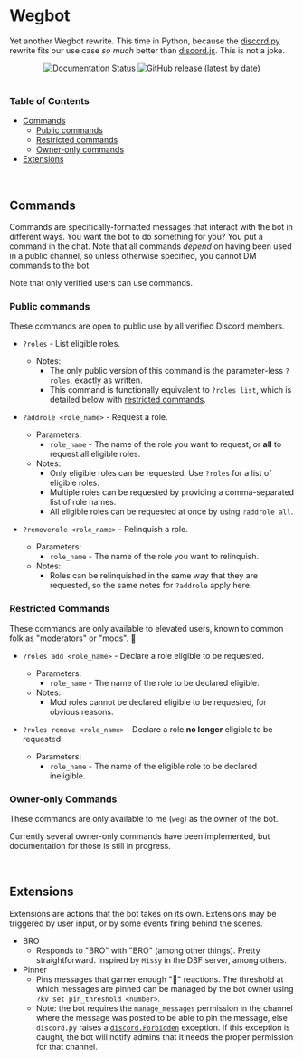 # Wegbot

Yet another Wegbot rewrite. This time in Python, because the [discord.py](https://github.com/Rapptz/discord.py) rewrite 
fits our use case _so much_ better than [discord.js](https://discord.js.org). This is not a joke.

<div style="text-align:center">
    <a href='https://dsf-wegbot3.readthedocs.io/en/latest/?badge=latest'>
      	<img src='https://readthedocs.org/projects/dsf-wegbot3/badge/?version=latest' alt='Documentation Status' />
  	</a>
    <a href="https://github.com/ChaoticWeg/dsf-wegbot3/releases">
    	<img alt="GitHub release (latest by date)" src="https://img.shields.io/github/v/release/chaoticweg/dsf-wegbot3">
    </a>
</div>

<br />

### Table of Contents

- [Commands](#commands)
    - [Public commands](#public-commands)
    - [Restricted commands](#restricted-commands)
    - [Owner-only commands](#owner-only-commands)
- [Extensions](#extensions)

<br />

## Commands

Commands are specifically-formatted messages that interact with the bot in different ways. You want the bot 
to do something for you? You put a command in the chat. Note that all commands _depend_ on having been used 
in a public channel, so unless otherwise specified, you cannot DM commands to the bot.

Note that only verified users can use commands.

### Public commands

These commands are open to public use by all verified Discord members.

- `?roles` - List eligible roles.
    - Notes:
        - The only public version of this command is the parameter-less `?roles`, exactly as written.
        - This command is functionally equivalent to `?roles list`, which is detailed below with [restricted commands](#restricted-commands).

- `?addrole <role_name>` - Request a role.
    - Parameters:
        - `role_name` - The name of the role you want to request, or **all** to request all eligible roles.
    - Notes:
        - Only eligible roles can be requested. Use `?roles` for a list of eligible roles.
        - Multiple roles can be requested by providing a comma-separated list of role names.
        - All eligible roles can be requested at once by using `?addrole all`.

- `?removerole <role_name>` - Relinquish a role.
    - Parameters:
        - `role_name` - The name of the role you want to relinquish.
    - Notes:
        - Roles can be relinquished in the same way that they are requested, so the same notes for `?addrole` apply here.

### Restricted Commands

These commands are only available to elevated users, known to common folk as "moderators" or "mods". 👀

- `?roles add <role_name>` - Declare a role eligible to be requested. 
    - Parameters:
        - `role_name` - The name of the role to be declared eligible.
    - Notes:
        - Mod roles cannot be declared eligible to be requested, for obvious reasons.

- `?roles remove <role_name>` - Declare a role **no longer** eligible to be requested.
    - Parameters:
        - `role_name` - The name of the eligible role to be declared ineligible.

### Owner-only Commands

These commands are only available to me (`weg`) as the owner of the bot.

Currently several owner-only commands have been implemented, but documentation for those is still in progress.

<br />

## Extensions

Extensions are actions that the bot takes on its own. Extensions may be triggered by user input, or by some events 
firing behind the scenes.

- BRO
    - Responds to "BRO" with "BRO" (among other things). Pretty straightforward. Inspired by `Missy` in the DSF 
    server, among others.
- Pinner
    - Pins messages that garner enough "📌" reactions. The threshold at which messages are pinned can be managed by the 
    bot owner using `?kv set pin_threshold <number>`.
    - Note: the bot requires the `manage_messages` permission in the channel where the message was posted to be able to 
    pin the message, else `discord.py` raises a
    [`discord.Forbidden`](https://discordpy.readthedocs.io/en/latest/api.html#discord.Forbidden) exception. If this 
    exception is caught, the bot will notify admins that it needs the proper permission for that channel.
